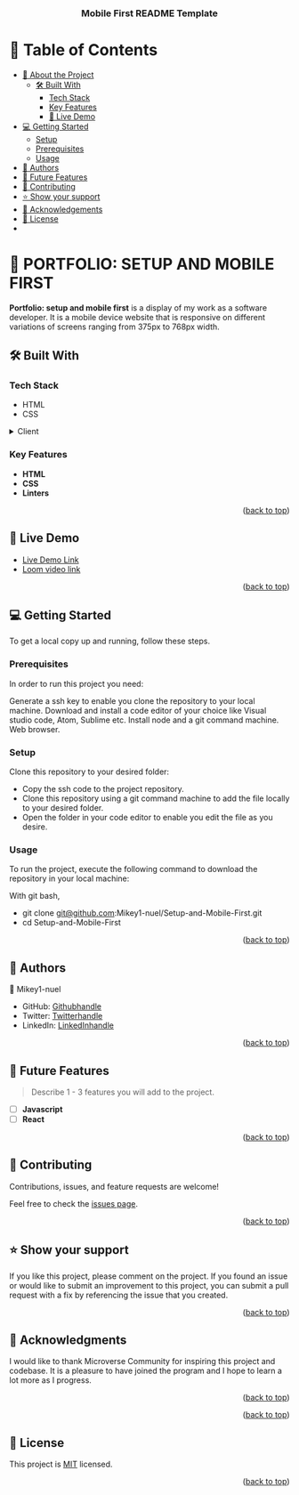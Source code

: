 <a name="readme-top"></a>

<div align="center">
  
  <h3><b>Mobile First README Template</b></h3>

</div>

# 📗 Table of Contents

- [📖 About the Project](#about-project)
  - [🛠 Built With](#built-with)
    - [Tech Stack](#tech-stack)
    - [Key Features](#key-features)
    - [🚀 Live Demo](#live-demo)
- [💻 Getting Started](#getting-started)
  - [Setup](#setup)
  - [Prerequisites](#prerequisites)
  - [Usage](#usage)
- [👥 Authors](#authors)
- [🔭 Future Features](#future-features)
- [🤝 Contributing](#contributing)
- [⭐️ Show your support](#support)
- [🙏 Acknowledgements](#acknowledgements)
- [📝 License](#license)
- 

# 📖 PORTFOLIO: SETUP AND MOBILE FIRST <a name="about-project"></a>

**Portfolio: setup and mobile first** is a display of my work as a software developer. It is a mobile device website that is responsive on different variations of screens ranging from 375px to 768px width.

## 🛠 Built With <a name="built-with"></a>

### Tech Stack <a name="tech-stack"></a>

 - HTML
 - CSS

<details>
  <summary>Client</summary>
  <ul>
    <li><a href="https://reactjs.org/">React.js</a></li>
  </ul>
</details>


### Key Features <a name="key-features"></a>


- **HTML**
- **CSS**
- **Linters**

<p align="right">(<a href="#readme-top">back to top</a>)</p>


## 🚀 Live Demo <a name="live-demo"></a>


- [Live Demo Link](https://mikey1-nuel.github.io/Setup-and-Mobile-First/)
- [Loom video link](https://www.loom.com/share/ca70314e1ee2492b93c60d180b9d8b25)


<p align="right">(<a href="#readme-top">back to top</a>)</p>


## 💻 Getting Started <a name="getting-started"></a>


To get a local copy up and running, follow these steps.

### Prerequisites

In order to run this project you need:

Generate a ssh key to enable you clone the repository to your local machine.
Download and install a code editor of your choice like Visual studio code, Atom, Sublime etc.
Install node and a git command machine.
Web browser.


### Setup

Clone this repository to your desired folder:

- Copy the ssh code to the project repository.
- Clone this repository using a git command machine to add the file locally to your desired folder.
- Open the folder in your code editor to enable you edit the file as you desire.


### Usage

To run the project, execute the following command to download the repository in your local machine:

With git bash,

- git clone git@github.com:Mikey1-nuel/Setup-and-Mobile-First.git
- cd Setup-and-Mobile-First

<p align="right">(<a href="#readme-top">back to top</a>)</p>


## 👥 Authors <a name="authors"></a>


👤 Mikey1-nuel

- GitHub: [Githubhandle](https://github.com/githubhandle)
- Twitter: [Twitterhandle](https://twitter.com/twitterhandle)
- LinkedIn: [LinkedInhandle](https://www.linkedin.com/in/emmanuel-nwoye-5915141b8/)

<p align="right">(<a href="#readme-top">back to top</a>)</p>


## 🔭 Future Features <a name="future-features"></a>

> Describe 1 - 3 features you will add to the project.

- [ ] **Javascript**
- [ ] **React**

<p align="right">(<a href="#readme-top">back to top</a>)</p>


## 🤝 Contributing <a name="contributing"></a>

Contributions, issues, and feature requests are welcome!

Feel free to check the [issues page](../../issues/).

<p align="right">(<a href="#readme-top">back to top</a>)</p>


## ⭐️ Show your support <a name="support"></a>


If you like this project, please comment on the project. If you found an issue or would like to submit an improvement to this project, you can submit a pull request with a fix by referencing the issue that you created.

<p align="right">(<a href="#readme-top">back to top</a>)</p>

## 🙏 Acknowledgments <a name="acknowledgements"></a>


I would like to thank Microverse Community for inspiring this project and codebase. It is a pleasure to have joined the program and I hope to learn a lot more as I progress.

<p align="right">(<a href="#readme-top">back to top</a>)</p>


<p align="right">(<a href="#readme-top">back to top</a>)</p>


## 📝 License <a name="license"></a>

This project is [MIT](./LICENSE) licensed.

<p align="right">(<a href="#readme-top">back to top</a>)</p>
